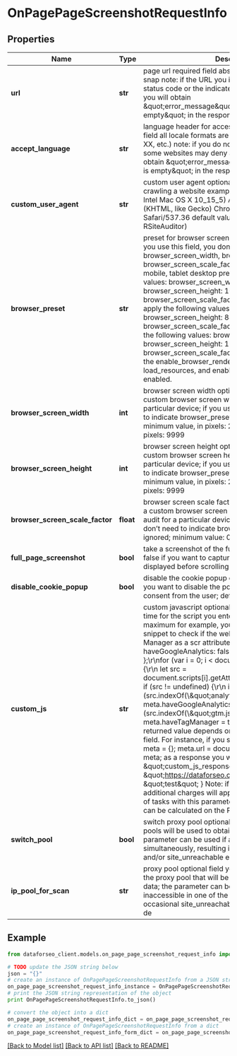 # OnPagePageScreenshotRequestInfo


## Properties

Name | Type | Description | Notes
------------ | ------------- | ------------- | -------------
**url** | **str** | page url required field absolute URL of the page to snap note: if the URL you indicate here returns a 404 status code or the indicated value is not a valid URL, you will obtain \&quot;error_message\&quot;:\&quot;Screenshot is empty\&quot; in the response array | [optional] 
**accept_language** | **str** | language header for accessing the website optional field all locale formats are supported (xx, xx-XX, xxx-XX, etc.) note: if you do not specify this parameter, some websites may deny access; in this case, you will obtain \&quot;error_message\&quot;:\&quot;Screenshot is empty\&quot; in the response array | [optional] 
**custom_user_agent** | **str** | custom user agent optional field custom user agent for crawling a website example: Mozilla/5.0 (Macintosh; Intel Mac OS X 10_15_5) AppleWebKit/537.36 (KHTML, like Gecko) Chrome/83.0.4103.116 Safari/537.36  default value: Mozilla/5.0 (compatible; RSiteAuditor) | [optional] 
**browser_preset** | **str** | preset for browser screen parameters optional field if you use this field, you don’t need to indicate browser_screen_width, browser_screen_height, browser_screen_scale_factor possible values: desktop, mobile, tablet desktop preset will apply the following values: browser_screen_width: 1920 browser_screen_height: 1080 browser_screen_scale_factor: 1 mobile preset will apply the following values: browser_screen_width: 390 browser_screen_height: 844 browser_screen_scale_factor: 3 tablet preset will apply the following values: browser_screen_width: 1024 browser_screen_height: 1366 browser_screen_scale_factor: 2 Note: in this endpoint, the enable_browser_rendering, enable_javascript, load_resources, and enable_xhr parameters are always enabled. | [optional] 
**browser_screen_width** | **int** | browser screen width optional field you can set a custom browser screen width to perform audit for a particular device; if you use this field, you don’t need to indicate browser_preset as it will be ignored; minimum value, in pixels: 240 maximum value, in pixels: 9999 | [optional] 
**browser_screen_height** | **int** | browser screen height optional field you can set a custom browser screen height to perform audit for a particular device; if you use this field, you don’t need to indicate browser_preset as it will be ignored; minimum value, in pixels: 240 maximum value, in pixels: 9999 | [optional] 
**browser_screen_scale_factor** | **float** | browser screen scale factor optional field you can set a custom browser screen resolution ratio to perform audit for a particular device; if you use this field, you don’t need to indicate browser_preset as it will be ignored; minimum value: 0.5 maximum value: 3 | [optional] 
**full_page_screenshot** | **bool** | take a screenshot of the full page optional field set to false if you want to capture only the part of the page displayed before scrolling default value: true | [optional] 
**disable_cookie_popup** | **bool** | disable the cookie popup  optional field set to true if you want to disable the popup requesting cookie consent from the user; default value: false | [optional] 
**custom_js** | **str** | custom javascript optional field Note that the execution time for the script you enter here should be 700 ms maximum for example, you can use the following JS snippet to check if the website contains Google Tag Manager as a scr attribute: let meta &#x3D; { haveGoogleAnalytics: false, haveTagManager: false };\\r\\nfor (var i &#x3D; 0; i &lt; document.scripts.length; i++) {\\r\\n  let src &#x3D; document.scripts[i].getAttribute(\\\&quot;src\\\&quot;);\\r\\n  if (src !&#x3D; undefined) {\\r\\n    if (src.indexOf(\\\&quot;analytics.js\\\&quot;) &gt;&#x3D; 0)\\r\\n      meta.haveGoogleAnalytics &#x3D; true;\\r\\n\\tif (src.indexOf(\\\&quot;gtm.js\\\&quot;) &gt;&#x3D; 0)\\r\\n      meta.haveTagManager &#x3D; true;\\r\\n  }\\r\\n}\\r\\nmeta; the returned value depends on what you specified in this field. For instance, if you specify the following script: meta &#x3D; {}; meta.url &#x3D; document.URL; meta.test &#x3D; &#39;test&#39;; meta; as a response you will receive the following data: \&quot;custom_js_response\&quot;: {   \&quot;url\&quot;: \&quot;https://dataforseo.com/\&quot;,   \&quot;test\&quot;: \&quot;test\&quot; } Note: if you use this parameter, additional charges will apply; learn more about the cost of tasks with this parameter in our help article; the cost can be calculated on the Pricing Page | [optional] 
**switch_pool** | **bool** | switch proxy pool optional field if true, additional proxy pools will be used to obtain the requested data; the parameter can be used if a multitude of tasks is set simultaneously, resulting in occasional rate-limit and/or site_unreachable errors | [optional] 
**ip_pool_for_scan** | **str** | proxy pool optional field you can choose a location of the proxy pool that will be used to obtain the requested data; the parameter can be used if page content is inaccessible in one of the locations, resulting in occasional site_unreachable errors possible values: us, de | [optional] 

## Example

```python
from dataforseo_client.models.on_page_page_screenshot_request_info import OnPagePageScreenshotRequestInfo

# TODO update the JSON string below
json = "{}"
# create an instance of OnPagePageScreenshotRequestInfo from a JSON string
on_page_page_screenshot_request_info_instance = OnPagePageScreenshotRequestInfo.from_json(json)
# print the JSON string representation of the object
print OnPagePageScreenshotRequestInfo.to_json()

# convert the object into a dict
on_page_page_screenshot_request_info_dict = on_page_page_screenshot_request_info_instance.to_dict()
# create an instance of OnPagePageScreenshotRequestInfo from a dict
on_page_page_screenshot_request_info_form_dict = on_page_page_screenshot_request_info.from_dict(on_page_page_screenshot_request_info_dict)
```
[[Back to Model list]](../README.md#documentation-for-models) [[Back to API list]](../README.md#documentation-for-api-endpoints) [[Back to README]](../README.md)


